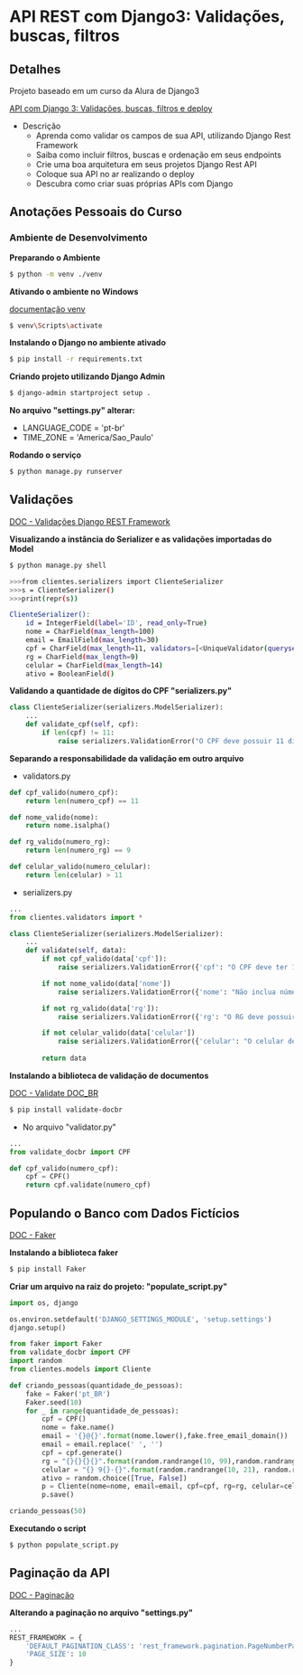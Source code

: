 # API REST com Django3: Validações, buscas, filtros

## Detalhes

Projeto baseado em um curso da Alura de Django3

[API com Django 3: Validações, buscas, filtros e deploy](https://cursos.alura.com.br/course/api-django-3-validacoes-buscas-filtros-deploy)

* Descrição
    * Aprenda como validar os campos de sua API, utilizando Django Rest Framework
    * Saiba como incluir filtros, buscas e ordenação em seus endpoints
    * Crie uma boa arquitetura em seus projetos Django Rest API
    * Coloque sua API no ar realizando o deploy
    * Descubra como criar suas próprias APIs com Django

## Anotações Pessoais do Curso

### Ambiente de Desenvolvimento

**Preparando o Ambiente**

```bash
$ python -m venv ./venv
```

**Ativando o ambiente no Windows**

[documentação venv](https://docs.python.org/pt-br/3/library/venv.html)

```bash
$ venv\Scripts\activate
```

**Instalando o Django no ambiente ativado**
```bash
$ pip install -r requirements.txt
```

**Criando projeto utilizando Django Admin**
```bash
$ django-admin startproject setup .
```
**No arquivo "settings.py" alterar:**
* LANGUAGE_CODE = 'pt-br'
* TIME_ZONE = 'America/Sao_Paulo'

**Rodando o serviço**
```bash
$ python manage.py runserver
```

## Validações

[DOC - Validações Django REST Framework](https://www.django-rest-framework.org/api-guide/validators/)

**Visualizando a instância do Serializer e as validações importadas do Model**
```bash
$ python manage.py shell

>>>from clientes.serializers import ClienteSerializer
>>>s = ClienteSerializer()
>>>print(repr(s))

ClienteSerializer():
    id = IntegerField(label='ID', read_only=True)
    nome = CharField(max_length=100)
    email = EmailField(max_length=30)
    cpf = CharField(max_length=11, validators=[<UniqueValidator(queryset=Cliente.objects.all())>])
    rg = CharField(max_length=9)
    celular = CharField(max_length=14)
    ativo = BooleanField()
```

**Validando a quantidade de dígitos do CPF "serializers.py"**
```python
class ClienteSerializer(serializers.ModelSerializer):
    ...
    def validate_cpf(self, cpf):
        if len(cpf) != 11:
            raise serializers.ValidationError("O CPF deve possuir 11 dígitos")
```

**Separando a responsabilidade da validação em outro arquivo**

* validators.py

```python
def cpf_valido(numero_cpf):
    return len(numero_cpf) == 11

def nome_valido(nome):
    return nome.isalpha()

def rg_valido(numero_rg):
    return len(numero_rg) == 9

def celular_valido(numero_celular):
    return len(celular) > 11
```

* serializers.py

```python
...
from clientes.validators import *

class ClienteSerializer(serializers.ModelSerializer):
    ...
    def validate(self, data):
        if not cpf_valido(data['cpf']):
            raise serializers.ValidationError({'cpf': "O CPF deve ter 11 dígitos"})

        if not nome_valido(data['nome'])
            raise serializers.ValidationError({'nome': "Não inclua números neste campo"})

        if not rg_valido(data['rg']):
            raise serializers.ValidationError({'rg': "O RG deve possuir 9 dígitos"})

        if not celular_valido(data['celular'])
            raise serializers.ValidationError({'celular': "O celular deve possuir 11 dígitos"})
        
        return data
```

**Instalando a biblioteca de validação de documentos**

[DOC - Validate DOC_BR](https://pypi.org/project/validate-docbr/)

```bash
$ pip install validate-docbr
```

* No arquivo "validator.py"

```python
...
from validate_docbr import CPF

def cpf_valido(numero_cpf):
    cpf = CPF()
    return cpf.validate(numero_cpf)
```

## Populando o Banco com Dados Fictícios

[DOC - Faker](https://faker.readthedocs.io/en/master/)

**Instalando a biblioteca faker**

```bash
$ pip install Faker
```

**Criar um arquivo na raiz do projeto: "populate_script.py"**

```python
import os, django

os.environ.setdefault('DJANGO_SETTINGS_MODULE', 'setup.settings')
django.setup()

from faker import Faker
from validate_docbr import CPF
import random
from clientes.models import Cliente

def criando_pessoas(quantidade_de_pessoas):
    fake = Faker('pt_BR')
    Faker.seed(10)
    for _ in range(quantidade_de_pessoas):
        cpf = CPF()
        nome = fake.name()
        email = '{}@{}'.format(nome.lower(),fake.free_email_domain())
        email = email.replace(' ', '')
        cpf = cpf.generate()
        rg = "{}{}{}{}".format(random.randrange(10, 99),random.randrange(100, 999),random.randrange(100, 999),random.randrange(0, 9) ) 
        celular = "{} 9{}-{}".format(random.randrange(10, 21), random.randrange(4000, 9999), random.randrange(4000, 9999))
        ativo = random.choice([True, False])
        p = Cliente(nome=nome, email=email, cpf=cpf, rg=rg, celular=celular, ativo=ativo)
        p.save()

criando_pessoas(50)
```

**Executando o script**
```bash
$ python populate_script.py
```

## Paginação da API

[DOC - Paginação](https://www.django-rest-framework.org/api-guide/pagination/)

**Alterando a paginação no arquivo "settings.py"**
```python
...
REST_FRAMEWORK = {
    'DEFAULT_PAGINATION_CLASS': 'rest_framework.pagination.PageNumberPagination',
    'PAGE_SIZE': 10
}
```